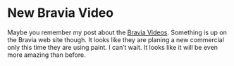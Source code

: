 # New Bravia Video

Maybe you remember my post about the [Bravia Videos](http://web.archive.org/web/20060822124043/http://www.bravia-advert.com/balls/). Something is up on the Bravia web site though. It looks like they are planing a new commercial only this time they are using paint. I can’t wait. It looks like it will be even more amazing than before.
